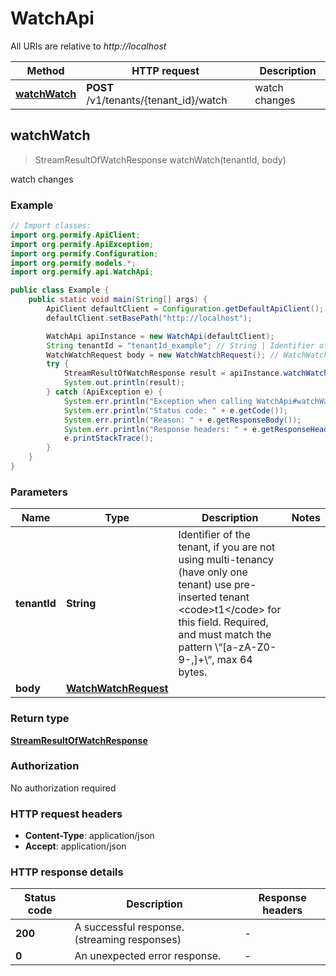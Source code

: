 # WatchApi

All URIs are relative to *http://localhost*

| Method | HTTP request | Description |
|------------- | ------------- | -------------|
| [**watchWatch**](WatchApi.md#watchWatch) | **POST** /v1/tenants/{tenant_id}/watch | watch changes |



## watchWatch

> StreamResultOfWatchResponse watchWatch(tenantId, body)

watch changes

### Example

```java
// Import classes:
import org.permify.ApiClient;
import org.permify.ApiException;
import org.permify.Configuration;
import org.permify.models.*;
import org.permify.api.WatchApi;

public class Example {
    public static void main(String[] args) {
        ApiClient defaultClient = Configuration.getDefaultApiClient();
        defaultClient.setBasePath("http://localhost");

        WatchApi apiInstance = new WatchApi(defaultClient);
        String tenantId = "tenantId_example"; // String | Identifier of the tenant, if you are not using multi-tenancy (have only one tenant) use pre-inserted tenant <code>t1</code> for this field. Required, and must match the pattern \\“[a-zA-Z0-9-,]+\\“, max 64 bytes.
        WatchWatchRequest body = new WatchWatchRequest(); // WatchWatchRequest | 
        try {
            StreamResultOfWatchResponse result = apiInstance.watchWatch(tenantId, body);
            System.out.println(result);
        } catch (ApiException e) {
            System.err.println("Exception when calling WatchApi#watchWatch");
            System.err.println("Status code: " + e.getCode());
            System.err.println("Reason: " + e.getResponseBody());
            System.err.println("Response headers: " + e.getResponseHeaders());
            e.printStackTrace();
        }
    }
}
```

### Parameters


| Name | Type | Description  | Notes |
|------------- | ------------- | ------------- | -------------|
| **tenantId** | **String**| Identifier of the tenant, if you are not using multi-tenancy (have only one tenant) use pre-inserted tenant &lt;code&gt;t1&lt;/code&gt; for this field. Required, and must match the pattern \\“[a-zA-Z0-9-,]+\\“, max 64 bytes. | |
| **body** | [**WatchWatchRequest**](WatchWatchRequest.md)|  | |

### Return type

[**StreamResultOfWatchResponse**](StreamResultOfWatchResponse.md)

### Authorization

No authorization required

### HTTP request headers

- **Content-Type**: application/json
- **Accept**: application/json


### HTTP response details
| Status code | Description | Response headers |
|-------------|-------------|------------------|
| **200** | A successful response.(streaming responses) |  -  |
| **0** | An unexpected error response. |  -  |

